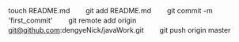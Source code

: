 touch README.md
　　git add README.md
　　git commit -m 'first_commit'
　　git remote add origin git@github.com:dengyeNick/javaWork.git
　　git push origin master
